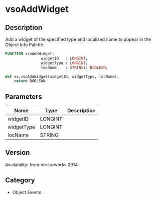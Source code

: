 # vsoAddWidget

## Description
Add a widget of the specified type and localized name to appear in the Object Info Palette.

```pascal
FUNCTION vsoAddWidget(
				widgetID   : LONGINT;
				widgetType : LONGINT;
				locName    : STRING): BOOLEAN;
```

```python
def vs.vsoAddWidget(widgetID, widgetType, locName):
    return BOOLEAN
```

## Parameters
|Name|Type|Description|
|---|---|---|
|widgetID|LONGINT|   |
|widgetType|LONGINT|   |
|locName|STRING|   |

## Version
Availability: from Vectorworks 2014

## Category
* Object Events

